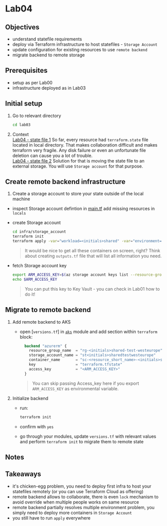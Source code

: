 # Lab04

## Objectives

- understand statefile requirements
- deploy via Terraform infrastructure to host statefiles -  `Storage Account`
- update configuration for existing resources to use `remote backend`
- migrate backend to remote storage

## Prerequisites

- setup as per Lab00
- infrastructure deployed as in Lab03

## Initial setup

1. Go to relevant directory

    ```bash
    cd lab03
    ```

2. Context  
   [Lab04 - state file 1](https://miro.com/app/board/uXjVPUuX2NQ=/?moveToWidget=3458764534089338940&cot=14) So far, every resource had `terraform.state` file located in local directory. That makes collaboration difficult and makes terraform very fragile. Any disk failure or even an unfortunate file deletion can cause you a lot of trouble.  
   [Lab04 - state file 2](https://miro.com/app/board/uXjVPUuX2NQ=/?moveToWidget=3458764534465550351&cot=14) Solution for that is moving the state file to an external storage. You will use `Storage account` for that purpose.

## Create remote backend infrastructure

1. Create a storage account to store your state outside of the local machine

- inspect Storage account defintion in [main.tf](infra/storage_account/main.tf) add missing resources in `locals`
  
- create Storage account

   ```bash
   cd infra/storage_account
   terraform init
   terraform apply -var="workload=<initials>shared" -var="environment=mgmt" -var="location=westeurope"
   ```

   > It would be nice to get all these containers on screen, right? Think about creating `outputs.tf` file that will list all information you need.

- fetch Storage account key

  ```bash
  export ARM_ACCESS_KEY=$(az storage account keys list --resource-group "rg-<initials>shared-mgmt-westeurope" --account-name "st<initials>sharedmgmtwesteurope" --query '[0].value' -o tsv)
  echo $ARM_ACCESS_KEY
  ```

  > You can put this key to Key Vault - you can check in Lab01 how to do it!

## Migrate to remote backend

1. Add remote backend to AKS

   - open [`versions.tf`] in [`aks`](infra/aks/) module and add section within `terraform` block:

     ```terraform
       backend "azurerm" {
         resource_group_name  = "rg-<initials>shared-test-westeurope"
         storage_account_name = "st<initials>sharedtestwesteurope"
         container_name       = "sc-<resource_short_name>-<initials>shared-test-westeurope"
         key                  = "terraform.tfstate"
         access_key           = "<ARM_ACCESS_KEY>"
       }
     ```

     > You can skip passing Access_key here if you export `ARM_ACCESS_KEY` as environmental variable.

2. Initialize backend

   - run:

     ```bash
     terraform init
     ```

   - confirm with `yes`

   - go through your modules, update `versions.tf` with relevant values and perform `terraform init` to migrate them to remote state

## Notes

## Takeaways

- it's chicken-egg problem, you need to deploy first infra to host your statefiles remotely (or you can use Terraform Cloud as offering)
- remote backend allows to collaborate, there is even `lock` mechanism to avoid override when multiple people works on same resource
- remote backend partially resolves multiple environment problem, you simply need to deploy more containers in `Storage Account` 
- you still have to run `apply` everywhere
